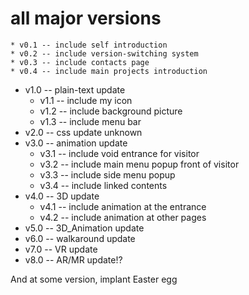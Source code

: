 # all major versions

    * v0.1 -- include self introduction
    * v0.2 -- include version-switching system
    * v0.3 -- include contacts page
    * v0.4 -- include main projects introduction
  * v1.0 -- plain-text update
    * v1.1 -- include my icon
    * v1.2 -- include background picture
    * v1.3 -- include menu bar
  * v2.0 -- css update
    unknown
  * v3.0 -- animation update
    * v3.1 -- include void entrance for visitor
    * v3.2 -- include main menu popup front of visitor
    * v3.3 -- include side menu popup
    * v3.4 -- include linked contents
  * v4.0 -- 3D update
    * v4.1 -- include animation at the entrance
    * v4.2 -- include animation at other pages
  * v5.0 -- 3D_Animation update
  * v6.0 -- walkaround update
  * v7.0 -- VR update
  * v8.0 -- AR/MR update!?
    






And at some version, implant Easter egg